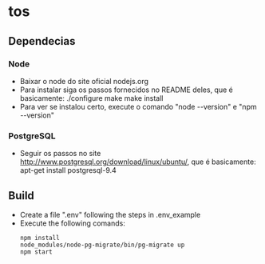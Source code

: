 # tos

##  Dependecias

### Node

- Baixar o node do site oficial nodejs.org
- Para instalar siga os passos fornecidos no README deles, que é basicamente:
	./configure
	make
	make install
- Para ver se instalou certo, execute o comando "node --version" e "npm --version" 


### PostgreSQL

- Seguir os passos no site http://www.postgresql.org/download/linux/ubuntu/, que é basicamente:
	apt-get install postgresql-9.4

## Build

- Create a file ".env" following the steps in .env_example
- Execute the following comands:
	``` 
	npm install
	node_modules/node-pg-migrate/bin/pg-migrate up
	npm start 
	```